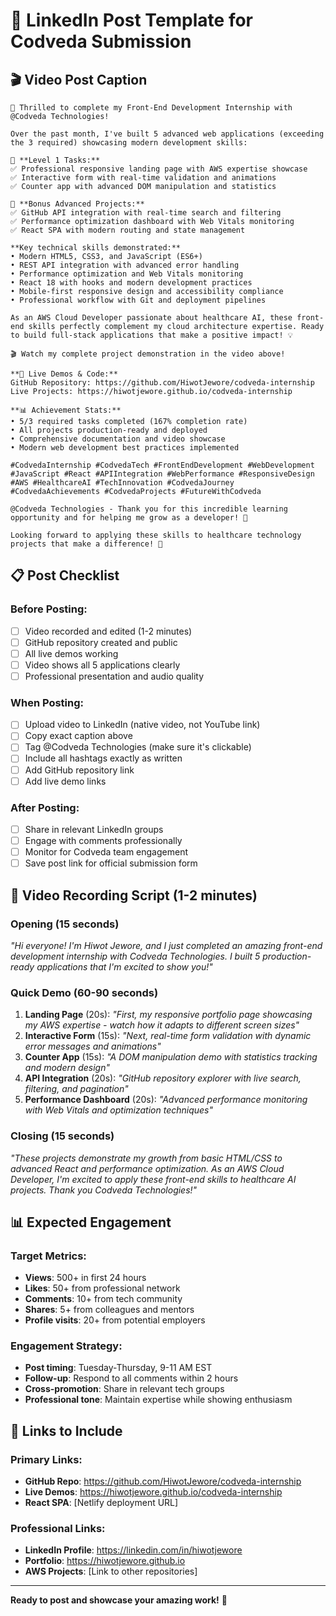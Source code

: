 # 📱 LinkedIn Post Template for Codveda Submission

## 🎬 **Video Post Caption**

```
🚀 Thrilled to complete my Front-End Development Internship with @Codveda Technologies! 

Over the past month, I've built 5 advanced web applications (exceeding the 3 required) showcasing modern development skills:

🎯 **Level 1 Tasks:**
✅ Professional responsive landing page with AWS expertise showcase
✅ Interactive form with real-time validation and animations  
✅ Counter app with advanced DOM manipulation and statistics

🚀 **Bonus Advanced Projects:**
✅ GitHub API integration with real-time search and filtering
✅ Performance optimization dashboard with Web Vitals monitoring
✅ React SPA with modern routing and state management

**Key technical skills demonstrated:**
• Modern HTML5, CSS3, and JavaScript (ES6+)
• REST API integration with advanced error handling
• Performance optimization and Web Vitals monitoring
• React 18 with hooks and modern development practices
• Mobile-first responsive design and accessibility compliance
• Professional workflow with Git and deployment pipelines

As an AWS Cloud Developer passionate about healthcare AI, these front-end skills perfectly complement my cloud architecture expertise. Ready to build full-stack applications that make a positive impact! 💡

🎬 Watch my complete project demonstration in the video above!

**🔗 Live Demos & Code:**
GitHub Repository: https://github.com/HiwotJewore/codveda-internship
Live Projects: https://hiwotjewore.github.io/codveda-internship

**📊 Achievement Stats:**
• 5/3 required tasks completed (167% completion rate)
• All projects production-ready and deployed
• Comprehensive documentation and video showcase
• Modern web development best practices implemented

#CodvedaInternship #CodvedaTech #FrontEndDevelopment #WebDevelopment #JavaScript #React #APIIntegration #WebPerformance #ResponsiveDesign #AWS #HealthcareAI #TechInnovation #CodvedaJourney #CodvedaAchievements #CodvedaProjects #FutureWithCodveda

@Codveda Technologies - Thank you for this incredible learning opportunity and for helping me grow as a developer! 🙏

Looking forward to applying these skills to healthcare technology projects that make a difference! 🌟
```

## 📋 **Post Checklist**

### **Before Posting:**
- [ ] Video recorded and edited (1-2 minutes)
- [ ] GitHub repository created and public
- [ ] All live demos working
- [ ] Video shows all 5 applications clearly
- [ ] Professional presentation and audio quality

### **When Posting:**
- [ ] Upload video to LinkedIn (native video, not YouTube link)
- [ ] Copy exact caption above
- [ ] Tag @Codveda Technologies (make sure it's clickable)
- [ ] Include all hashtags exactly as written
- [ ] Add GitHub repository link
- [ ] Add live demo links

### **After Posting:**
- [ ] Share in relevant LinkedIn groups
- [ ] Engage with comments professionally
- [ ] Monitor for Codveda team engagement
- [ ] Save post link for official submission form

## 🎯 **Video Recording Script (1-2 minutes)**

### **Opening (15 seconds)**
*"Hi everyone! I'm Hiwot Jewore, and I just completed an amazing front-end development internship with Codveda Technologies. I built 5 production-ready applications that I'm excited to show you!"*

### **Quick Demo (60-90 seconds)**
1. **Landing Page** (20s): *"First, my responsive portfolio page showcasing my AWS expertise - watch how it adapts to different screen sizes"*
2. **Interactive Form** (15s): *"Next, real-time form validation with dynamic error messages and animations"*
3. **Counter App** (15s): *"A DOM manipulation demo with statistics tracking and modern design"*
4. **API Integration** (20s): *"GitHub repository explorer with live search, filtering, and pagination"*
5. **Performance Dashboard** (20s): *"Advanced performance monitoring with Web Vitals and optimization techniques"*

### **Closing (15 seconds)**
*"These projects demonstrate my growth from basic HTML/CSS to advanced React and performance optimization. As an AWS Cloud Developer, I'm excited to apply these front-end skills to healthcare AI projects. Thank you Codveda Technologies!"*

## 📊 **Expected Engagement**

### **Target Metrics:**
- **Views**: 500+ in first 24 hours
- **Likes**: 50+ from professional network
- **Comments**: 10+ from tech community
- **Shares**: 5+ from colleagues and mentors
- **Profile visits**: 20+ from potential employers

### **Engagement Strategy:**
- **Post timing**: Tuesday-Thursday, 9-11 AM EST
- **Follow-up**: Respond to all comments within 2 hours
- **Cross-promotion**: Share in relevant tech groups
- **Professional tone**: Maintain expertise while showing enthusiasm

## 🔗 **Links to Include**

### **Primary Links:**
- **GitHub Repo**: https://github.com/HiwotJewore/codveda-internship
- **Live Demos**: https://hiwotjewore.github.io/codveda-internship
- **React SPA**: [Netlify deployment URL]

### **Professional Links:**
- **LinkedIn Profile**: https://linkedin.com/in/hiwotjewore
- **Portfolio**: https://hiwotjewore.github.io
- **AWS Projects**: [Link to other repositories]

---

**Ready to post and showcase your amazing work!** 🚀